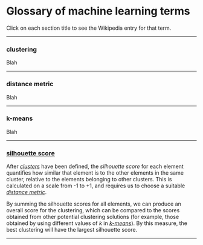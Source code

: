 # Glossary of machine learning terms

Click on each section title to see the Wikipedia entry for that term.


---

### <a name="clustering"></a>clustering
Blah


---


### <a name="distance_metric"></a>distance metric
Blah

---


### <a name="k-means"></a>k-means
Blah




---

### <a name="silhouette"></a>[silhouette score](https://en.wikipedia.org/wiki/Silhouette_(clustering))

After *[clusters](clustering)* have been defined, the *silhouette score* for each element quantifies how similar that element is to the other elements in the same cluster, relative to the elements belonging to other clusters. This is calculated on a scale from -1 to +1, and requires us to choose a suitable *[distance metric](distance_metric)*.

By summing the silhouette scores for all elements, we can produce an overall score for the clustering, which can be compared to the scores obtained from other potential clustering solutions (for example, those obtained by using different values of *k* in *[k-means](k-means)*). By this measure, the best clustering will have the largest silhouette score.

---
